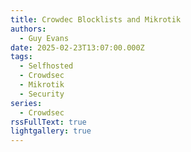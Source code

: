 ```yaml
---
title: Crowdec Blocklists and Mikrotik
authors:
  - Guy Evans
date: 2025-02-23T13:07:00.000Z
tags:
  - Selfhosted
  - Crowdsec
  - Mikrotik
  - Security
series:
  - Crowdsec
rssFullText: true
lightgallery: true
---
```

